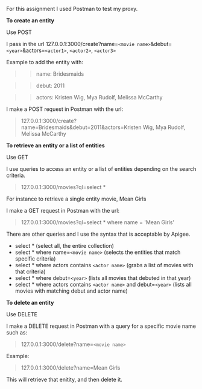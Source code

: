 For this assignment I used Postman to test my proxy. 

**To create an entity**

Use POST

I pass in the url 127.0.0.1:3000/create?name=`<movie name>`&debut=`<year>`&actors=`<actor1>`, `<actor2>`, `<actor3>`

Example to add the entity with:
>>  name: Bridesmaids

>>  debut: 2011

>>  actors: Kristen Wig, Mya Rudolf, Melissa McCarthy
  
  I make a POST request in Postman with the url:

>127.0.0.1:3000/create?name=Bridesmaids&debut=2011&actors=Kristen Wig, Mya Rudolf, Melissa McCarthy


**To retrieve an entity or a list of entities**

Use GET

I use queries to access an entity or a list of entities depending on the search criteria.

>127.0.0.1:3000/movies?ql=select * <enter specific query>

For instance to retrieve a single entity movie, Mean Girls

I make a GET request in Postman with the url:

>127.0.0.1:3000/movies?ql=select * where name = 'Mean Girls'

There are other queries and I use the syntax that is acceptable by Apigee.

* select * (select all, the entire collection)
* select * where name=`<movie name>` (selects the entities that match specific criteria)
* select * where actors contains `<actor name>` (grabs a list of movies with that criteria)
* select * where debut=`<year>` (lists all movies that debuted in that year)
* select * where actors contains `<actor name>` and debut=`<year>` (lists all movies with matching debut
and actor name)

**To delete an entity**

Use DELETE

I make a DELETE request in Postman with a query for a specific movie name such as:

>127.0.0.1:3000/delete?name=`<movie name>`

Example: 

>127.0.0.1:3000/delete?name=Mean Girls

This will retrieve that enitity, and then delete it.


